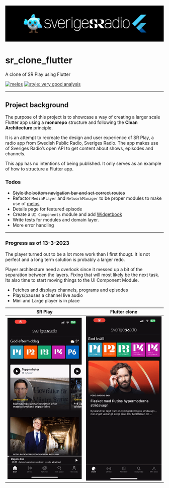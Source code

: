 ![alt text](https://github.com/crljvr/sr_clone_flutter/blob/main/assets/images/banner.png?raw=true)

# sr_clone_flutter

A clone of SR Play using Flutter

[![melos](https://img.shields.io/badge/maintained%20with-melos-f700ff.svg?style=flat-square)](https://github.com/invertase/melos) [![style: very good analysis](https://img.shields.io/badge/style-very_good_analysis-B22C89.svg)](https://pub.dev/packages/very_good_analysis)
___


## Project background

The purpose of this project is to showcase a way of creating a larger scale Flutter app using a **monorepo** structure and following the **Clean Architecture** principle.

It is an attempt to recreate the design and user experience of SR Play, a radio app from Swedish Public Radio, Sveriges Radio. The app makes use of Sveriges Radio’s open API to get content about shows, episodes and channels.

This app has no intentions of being published. It only serves as an example of how to structure a Flutter app.

### Todos

* ~~Style the bottom navigation bar and set correct routes~~
* Refactor `MediaPlayer` and `NetworkManager` to be proper modules to make use of [melos](https://github.com/invertase/melos)
* Details page for featured episode
* Create a `UI Components` module and add [Widgetbook](https://github.com/widgetbook/widgetbook) 
* Write tests for modules and domain layer.
* More error handling

___

### Progress as of 13-3-2023

The player turned out to be a lot more work than I first thougt.
It is not perfect and a long term solution is probably a larger redo.

Player architecture need a overlook since it messed up a bit of the separation
between the layers. Fixing that will most likely be the next task.
Its also time to start moving things to the UI Component Module.

* Fetches and displays channels, programs and episodes
* Plays/pauses a channel live audio
* Mini and Large player is in place

| SR Play       | Flutter clone |
| ------------- | ------------- |
| ![alt text](https://github.com/crljvr/sr_clone_flutter/blob/main/assets/gifs/sr_play.gif?raw=true)      | ![alt text](https://github.com/crljvr/sr_clone_flutter/blob/main/assets/gifs/clone.gif?raw=true) |
